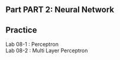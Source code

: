## Part PART 2: Neural Network

## Practice
Lab 08-1 : Perceptron  
Lab 08-2 : Multi Layer Perceptron  
